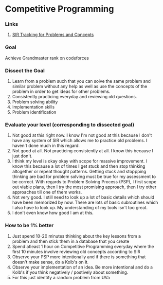 # Competitive Programming
### Links
1. [SIR Tracking for Problems and Concepts](https://docs.google.com/spreadsheets/d/1JmtBO5hw4YnwrMiVnJ0FoiQ4gOqrF1kgSCqTMFLO7ew/edit#gid=0)

### Goal
Achieve Grandmaster rank on codeforces

### Dissect the Goal
1. Learn from a problem such that you can solve the same problem and similar problem without any help as well as use the concepts of the problem in order to get ideas for other problems.
2. Consistently practicing everyday and reviewing old questions.
3. Problem solving ability
4. Implementation skills
5. Problem identification

### Evaluate your level (corresponding to dissected goal)
1. Not good at this right now. I know I'm not good at this because I don't have any system of SIR which allows me to practice old problems. I haven't done much in this regard.
2. Not good at all. Not practicing consistently at all. I know this because I just don't.
3. I think my level is okay okay with scope for massive improvement. I know this because a lot of times I get stuck and then stop thinking altogether or repeat thought patterns. Getting stuck and stoppping thinking are bad for problem solving must be true for my assessment to be correct. With regards to Problem Solving Process (PSP), I first scope out viable plans, then I try the most promising approach, then I try other approaches till one of them works.
4. Not very good. I still need to look up a lot of basic details which should have been memorized by now. There are lots of basic subroutines which I also have to look up. My understanding of my tools isn't too great.
5. I don't even know how good I am at this.

### How to be 1% better
1. Just spend 10-20 minutes thinking about the key lessons from a problem and then stick them in a database that you create
2. Spend atleast 1 hour on Competitive Programming everyday where the first 10 minutes involve reviewing old concepts according to SIR
3. Observe your PSP more intentionally and if there is something that doesn't make sense, do a Kolb's on it.
4. Observe your implementation of an idea. Be more intentional and do a Kolb's if you think negatively / postively about something.
5. For this just identify a random problem from UVa